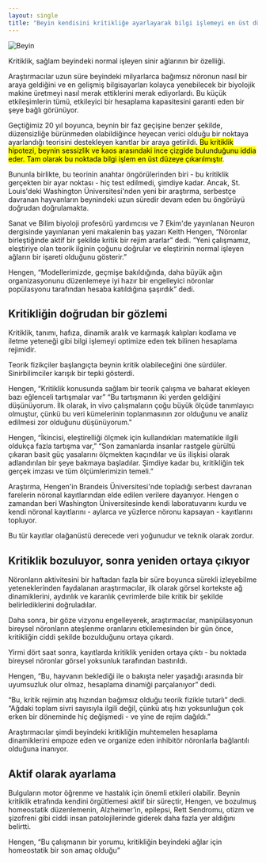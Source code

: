 ```yaml
---
layout: single
title: "Beyin kendisini kritikliğe ayarlayarak bilgi işlemeyi en üst düzeye çıkarıyor"
---
```

![Beyin](https://images.unsplash.com/photo-1559757175-0eb30cd8c063?ixlib=rb-1.2.1&ixid=eyJhcHBfaWQiOjEyMDd9&auto=format&fit=crop&w=1489&q=80)

Kritiklik, sağlam beyindeki normal işleyen sinir ağlarının bir özelliği.

Araştırmacılar uzun süre beyindeki milyarlarca bağımsız nöronun nasıl bir araya geldiğini ve en gelişmiş bilgisayarları kolayca yenebilecek bir biyolojik makine üretmeyi nasıl merak ettiklerini merak ediyorlardı. Bu küçük etkileşimlerin tümü, etkileyici bir hesaplama kapasitesini garanti eden bir şeye bağlı görünüyor.

Geçtiğimiz 20 yıl boyunca, beynin bir faz geçişine benzer şekilde, düzensizliğe bürünmeden olabildiğince heyecan verici olduğu bir noktaya ayarlandığı teorisini destekleyen kanıtlar bir araya getirildi. <mark>Bu kritiklik hipotezi, beynin sessizlik ve kaos arasındaki ince çizgide bulunduğunu iddia eder. Tam olarak bu noktada bilgi işlem en üst düzeye çıkarılmıştır</mark>.

Bununla birlikte, bu teorinin anahtar öngörülerinden biri - bu kritiklik gerçekten bir ayar noktası - hiç test edilmedi, şimdiye kadar. Ancak, St. Louis'deki Washington Üniversitesi'nden yeni bir araştırma, serbestçe davranan hayvanların beynindeki uzun süredir devam eden bu öngörüyü doğrudan doğrulamakta.

Sanat ve Bilim biyoloji profesörü yardımcısı ve 7 Ekim'de yayınlanan Neuron dergisinde yayınlanan yeni makalenin baş yazarı Keith Hengen, “Nöronlar birleştiğinde aktif bir şekilde kritik bir rejim ararlar” dedi. “Yeni çalışmamız, eleştiriye olan teorik ilginin çoğunu doğrular ve eleştirinin normal işleyen ağların bir işareti olduğunu gösterir.”

<script async src="//pagead2.googlesyndication.com/pagead/js/adsbygoogle.js"></script>
<ins class="adsbygoogle"
     style="display:block; text-align:center;"
     data-ad-layout="in-article"
     data-ad-format="fluid"
     data-ad-client="ca-pub-7868661326160958"
     data-ad-slot="3072558811"></ins>
<script>
     (adsbygoogle = window.adsbygoogle || []).push({});
</script>

Hengen, “Modellerimizde, geçmişe bakıldığında, daha büyük ağın organizasyonunu düzenlemeye iyi hazır bir engelleyici nöronlar popülasyonu tarafından hesaba katıldığına şaşırdık” dedi.

Kritikliğin doğrudan bir gözlemi
-
Kritiklik, tanımı, hafıza, dinamik aralık ve karmaşık kalıpları kodlama ve iletme yeteneği gibi bilgi işlemeyi optimize eden tek bilinen hesaplama rejimidir.

Teorik fizikçiler başlangıçta beynin kritik olabileceğini öne sürdüler. Sinirbilimciler karışık bir tepki gösterdi.

Hengen, “Kritiklik konusunda sağlam bir teorik çalışma ve baharat ekleyen bazı eğlenceli tartışmalar var” “Bu tartışmanın iki yerden geldiğini düşünüyorum. İlk olarak, in vivo çalışmaların çoğu büyük ölçüde tanımlayıcı olmuştur, çünkü bu veri kümelerinin toplanmasının zor olduğunu ve analiz edilmesi zor olduğunu düşünüyorum."

Hengen, “İkincisi, eleştirelliği ölçmek için kullandıkları matematikle ilgili oldukça fazla tartışma var,” “Son zamanlarda insanlar rastgele gürültü çıkaran basit güç yasalarını ölçmekten kaçındılar ve üs ilişkisi olarak adlandırılan bir şeye bakmaya başladılar. Şimdiye kadar bu, kritikliğin tek gerçek imzası ve tüm ölçümlerimizin temeli.”

Araştırma, Hengen'in Brandeis Üniversitesi'nde topladığı serbest davranan farelerin nöronal kayıtlarından elde edilen verilere dayanıyor. Hengen o zamandan beri Washington Üniversitesinde kendi laboratuvarını kurdu ve kendi nöronal kayıtlarını - aylarca ve yüzlerce nöronu kapsayan - kayıtlarını topluyor.

Bu tür kayıtlar olağanüstü derecede veri yoğunudur ve teknik olarak zordur.

Kritiklik bozuluyor, sonra yeniden ortaya çıkıyor
-
Nöronların aktivitesini bir haftadan fazla bir süre boyunca sürekli izleyebilme yeteneklerinden faydalanan araştırmacılar, ilk olarak görsel kortekste ağ dinamiklerini, aydınlık ve karanlık çevrimlerde bile kritik bir şekilde belirlediklerini doğruladılar.

Daha sonra, bir göze vizyonu engelleyerek, araştırmacılar, manipülasyonun bireysel nöronların ateşlenme oranlarını etkilemesinden bir gün önce, kritikliğin ciddi şekilde bozulduğunu ortaya çıkardı.

Yirmi dört saat sonra, kayıtlarda kritiklik yeniden ortaya çıktı - bu noktada bireysel nöronlar görsel yoksunluk tarafından bastırıldı.

Hengen, “Bu, hayvanın beklediği ile o bakışta neler yaşadığı arasında bir uyumsuzluk olur olmaz, hesaplama dinamiği parçalanıyor” dedi.

“Bu, kritik rejimin atış hızından bağımsız olduğu teorik fizikle tutarlı” dedi. “Ağdaki toplam sivri sayısıyla ilgili değil, çünkü atış hızı yoksunluğun çok erken bir döneminde hiç değişmedi - ve yine de rejim dağıldı.”

Araştırmacılar şimdi beyindeki kritikliğin muhtemelen hesaplama dinamiklerini empoze eden ve organize eden inhibitör nöronlarla bağlantılı olduğuna inanıyor.

Aktif olarak ayarlama
-
Bulguların motor öğrenme ve hastalık için önemli etkileri olabilir. Beynin kritiklik etrafında kendini örgütlemesi aktif bir süreçtir, Hengen, ve bozulmuş homeostatik düzenlemenin, Alzheimer’in, epilepsi, Rett Sendromu, otizm ve şizofreni gibi ciddi insan patolojilerinde giderek daha fazla yer aldığını belirtti.

Hengen, “Bu çalışmanın bir yorumu, kritikliğin beyindeki ağlar için homeostatik bir son amaç olduğu”
